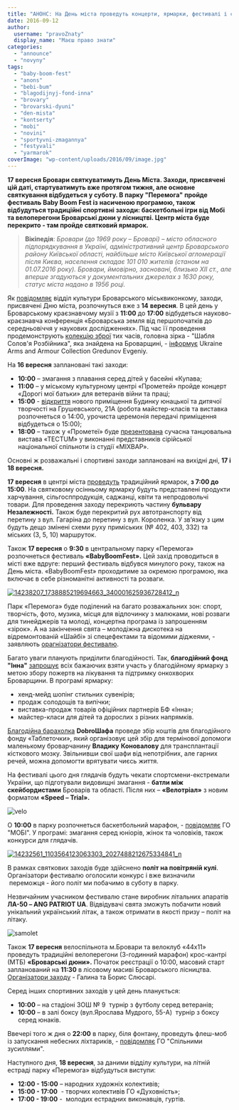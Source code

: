 ```yaml
---
title: "АНОНС: На День міста проведуть концерти, ярмарки, фестивалі і спортивні змагання"
date: 2016-09-12
author: 
  username: "pravoZnaty"
  display_name: "Маєш право знати"
categories: 
  - "announce"
  - "novyny"
tags: 
  - "baby-boom-fest"
  - "anons"
  - "bebi-bum"
  - "blagodijnyj-fond-inna"
  - "brovary"
  - "brovarski-dyuni"
  - "den-mista"
  - "kontserty"
  - "mobi"
  - "novini"
  - "sportyvni-zmagannya"
  - "festyvali"
  - "yarmarok"
coverImage: "wp-content/uploads/2016/09/image.jpg"
---
```


**17 вересня Бровари святкуватимуть День Міста. Заходи, присвячені цій даті, стартуватимуть вже протягом тижня, але основне святкування відбудеться у суботу. В парку "Перемога" пройде фестиваль Baby Boom Fest із насиченою програмою, також відбудуться традиційні спортивні заходи: баскетбольні ігри від Mобі та велоперегони Броварські дюни у лісництві. Центр міста буде перекрито - там пройде святковий ярмарок.**

> **Вікіпедія**: _Бровари (до 1969 року – Броварі) – місто обласного підпорядкування в Україні, адміністративний центр Броварського району Київської області, найбільше місто Київської агломерації після Києва, населення складає 101 010 жителів (станом на 01.07.2016 року). Бровари, ймовірно, засновані, близько ХII ст., але вперше згадуються у документальних джерелах з 1630 року, статус міста надано в 1956 році._

Як [повідомляє](https://www.facebook.com/photo.php?fbid=286899381695453&set=a.113096622409064.1073741828.100011261797360&ENGINE=3&theater) відділ культури Броварського міськвиконкому, заходи, присвячені Дню міста, розпочнуться вже з **14** **вересня**. В цей день у Броварському краєзнавчому музії з **11:00** до **17:00** відбудеться науково-краєзнавча конференція «Броварська земля від першопочатків до середньовіччя у наукових дослідженнях». Під час її проведення продемонструють [колекцію зброї](https://mpz.brovary.org/zbroya-gredunova-kolektsiyeyu-brovarskogo-deputata-tsikavlyatsya-v-luvri-fotoreportazh/) тих часів, головна зірка - "Шабля Солов'я Розбійника", яка знайдена на Броварщині, - [інформує](https://www.facebook.com/ArmsArmourCollection/posts/1080138222082909) Ukraine Arms and Armour Collection Gredunov Evgeniy.

На **16 вересня** заплановані такі заходи:

- **10:00** – змагання з плавання серед дітей у басейні «Купава;
- **11:00** – у міському культурному центрі «Прометей» пройде концерт «Дорогі мої батьки» для ветеранів війни та праці;
- **15:00** \- [відкриття](http://www.bdut.org.ua/zaproshujemo-urochystoji-peredachi-novoho-prymischennja-budynku-dytjachoji-ta-junackoji-tvorchosti/) нового приміщення Будинку юнацької та дитячої творчості на Грушевського, 21А (робота майстер-класів та виставка розпочнеться о 14:00, урочиста церемонія передачі приміщення відбудеться о 15:00);
- **18:00** – також у «Прометеї» буде [презентована](https://mpz.brovary.org/anons-sontemporary-dance-performance-tectum-16-veresnya-u-brovarah/) сучасна танцювальна вистава «ТЕСТUМ» у виконанні представників сірійської національної спільноти із студії «МІХВАР».

Основні ж розважальні і спортивні заходи заплановані на вихідні дні, **17 і 18 вересня.**

**17 вересня** в центрі міста [проведуть](https://brovary-rada.gov.ua/documents/24395.html) традиційний ярмарок, **з 7:00 до 15:00**. На святковому осінньому ярмарку будуть представлені продукти харчування, сільгосппродукція, саджанці, квіти та непродовольчі товари. Для проведення заходу перекриють частину **бульвару Незалежності.** Також буде перекритий рух автотранспорту від перетину з вул. Гагаріна до перетину з вул. Короленка. У зв’язку з цим будуть дещо змінені схеми руху приміських (№ 402, 403, 332) та міських (3, 5, 10) маршруток.

Також **17 вересня** о **9:30** в центральному парку «Перемога» розпочнеться фестиваль **«BabyBoomFest».** Цей захід проводиться в місті вже вдруге: перший фестиваль відбувся минулого року, також на День міста. «BabyBoomFest» проходитиме за окремою програмою, яка включає в себе різноманітні активності та розваги.

[![14238207_1738885219694663_340001625936728412_n](https://mpz.brovary.org/wp-content/uploads/2016/09/14238207_1738885219694663_340001625936728412_n.jpg)](https://mpz.brovary.org/wp-content/uploads/2016/09/14238207_1738885219694663_340001625936728412_n.jpg)

Парк «Перемога» буде поділений на багато розважальних зон: спорт, творчість, фото, музика, місця для відпочинку з малюками, нові розваги для тинейджерів та молоді, концертна програма із запрошенням «зірок». А на закінчення свята – молодіжна дискотека на відремонтованій «Шайбі» зі спецефектами та відомими діджеями, - заявляють [орагнізатори фестивалю](https://www.facebook.com/babyboomfest).

Багато уваги планують приділити благодійності. Так, **благодійний фонд "Інна"** [запрошує](https://www.facebook.com/fondinna/posts/962479310541863) всіх бажаючих взяти участь у благодійному ярмарку з метою збору пожертв на лікування та підтримку онкохворих Броварщини. В програмі ярмарку:

- хенд-мейд шопінг стильних сувенірів;
- продаж солодощів та випічки;
- виставка-продаж товарів офіційних партнерів БФ «Інна»;
- майстер-класи для дітей та дорослих з різних напрямків.

[Благодійна барахолка](https://www.facebook.com/events/1761223377480304/) **DobroШафа** проведе збір коштів для благодійного фонду «Таблеточки», який організовує цей збір для термінової допомоги маленькому броварчанину **Владику** **Коновалову** для трансплантації кісткового мозку. Звільнивши свої шафи від непотрібних, але гарних речей, можна допомогти врятувати чиєсь життя.

На фестивалі цього дня глядачів будуть чекати спортсмени-екстремали України, що підготували видовищні змагання - **батли між скейбордистами** Броварів та області. Після них – **«Велотріал»** з новим форматом **«Speed – Trial».**

![velo](https://mpz.brovary.org/wp-content/uploads/2016/09/velo.jpg)

О **10:00** в парку розпочнеться баскетбольний марафон, - [повідомляє](http://streetball.in.ua/featured/1182-usl-3h3-fiba-endorsed-marafon-mob-brovari-17-veresnya.html) ГО "МОБІ". У програмі: змагання серед юніорів, жінок та чоловіків, також конкурси для глядачів.

[![14232561_1103564123063303_2027488212675334841_n](https://mpz.brovary.org/wp-content/uploads/2016/09/14232561_1103564123063303_2027488212675334841_n.jpg)](https://mpz.brovary.org/wp-content/uploads/2016/09/14232561_1103564123063303_2027488212675334841_n.jpg)

В рамках святкових заходів буде здійснено **політ на повітряній кулі**. Організатори фестивалю оголосили конкурс і вже визначили  переможця - його політ ми побачимо в суботу в парку.

Незвичайним учасником фестивалю стане виробник літальних апаратів **ЛА-50 – ANG PATRIOT UA**. Відвідувачі свята зможуть побачити новий унікальний український літак, а також отримати в якості призу – політ на літаку.

![samolet](https://mpz.brovary.org/wp-content/uploads/2016/09/samolet.jpg)

Також **17 вересня** велоспільнота м.Бровари та велоклуб «44х11» проведуть традиційні велоперегони (3-годинний марафон) крос-кантрі (МТБ) **«Броварські дюни».** Початок реєстрації о 10:00, масовий старт запланований на **11:30** в лісовому масиві Броварського лісництва. [Організатори заходу](https://mpz.brovary.org/borys-slyusar-ta-galyna-krushelnytska-pochaty-zhyty-aktyvno-nikoly-ne-pizno-foto-video/) - Галина та Борис Слюсарі.

Серед інших спортивних заходів у цей день планується:

- **10:00** – на стадіоні ЗОШ № 9  турнір з футболу серед ветеранів;
- **10:00** – в залі боксу (вул.Ярослава Мудрого, 55-А)  турнір з боксу серед юнаків.

Ввечері того ж дня о **22:00** в парку, біля фонтану, проведуть флеш-моб із запускання небесних ліхтариків, - [повідомляє](https://vk.com/brovary_spilynumu_zusulyamu) ГО "Спільними зусиллями".

Наступного дня, **18 вересня**, за даними відділу культури, на літній естраді парку «Перемога» відбудуться виступи:

- **12:00 - 15:00** – народних художніх колективів;
- **15:00 - 17:00**  - творчих колективів ГО «Духовність»;
- **17:00 - 19:00** -  молодих естрадних виконавців, гуртів.

